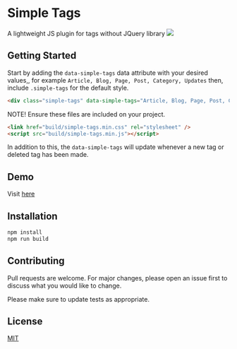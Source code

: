 # Simple Tags

A lightweight JS plugin for tags without JQuery library
![](http://demo.kurtobando.com/screencast/simple-tags.gif)

## Getting Started

Start by adding the `data-simple-tags` data attribute with your desired values,, for example `Article, Blog, Page, Post, Category, Updates` then, include `.simple-tags` for the default style.

```html
<div class="simple-tags" data-simple-tags="Article, Blog, Page, Post, Category, Updates"></div>
```

NOTE! Ensure these files are included on your project.

```html
<link href="build/simple-tags.min.css" rel="stylesheet" />
<script src="build/simple-tags.min.js"></script>
```

In addition to this, the `data-simple-tags` will update whenever a new tag or deleted tag has been made.

## Demo

Visit [here](https://demo.kurtobando.com/play-with-js/simple-tags)

## Installation

```bash
npm install
npm run build
```

## Contributing

Pull requests are welcome. For major changes, please open an issue first to discuss what you would like to change.

Please make sure to update tests as appropriate.

## License

[MIT](https://choosealicense.com/licenses/mit/)
